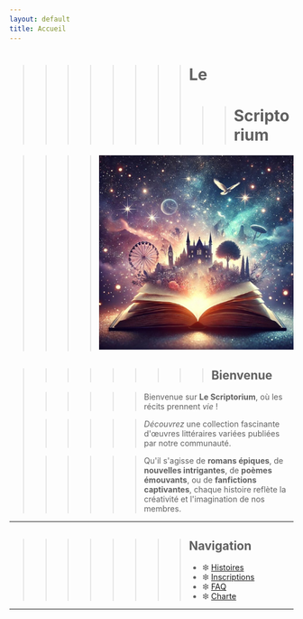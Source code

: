 ```yaml
---
layout: default
title: Accueil
---
```


>>>>>>>> # Le
>>>>>>>>>> # Scriptorium

>>>> ![Texte alternatif](assets/files/image2.jpg)


>>>>>>>>> ## Bienvenue
>
>>>>>> Bienvenue sur **Le Scriptorium**, où les récits prennent _vie_ !
>
>>>>>> *Découvrez* une collection fascinante d'œuvres littéraires variées publiées par notre communauté.
>
>>>>>> Qu'il s'agisse de **romans épiques**, de **nouvelles intrigantes**, de **poèmes émouvants**, ou de **fanfictions captivantes**, chaque histoire reflète la créativité et l'imagination de nos membres.

---

>>>>>>>> ## Navigation
>>>>>>>> - ❇︎ [Histoires](histoires.md)
>>>>>>>> - ❇︎ [Inscriptions](inscriptions.md)
>>>>>>>> - ❇︎ [FAQ](faq.md)
>>>>>>>> - ❇︎ [Charte](charte.md)

---
